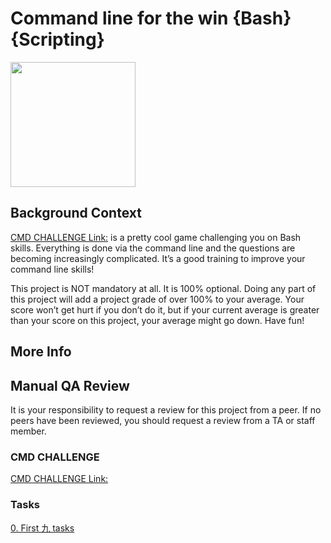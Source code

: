 # Command line for the win {Bash} {Scripting}

<img src="https://s3.amazonaws.com/intranet-projects-files/holbertonschool-sysadmin_devops/324/06AChAO.png" width="200" height="200" />

## Background Context
[CMD CHALLENGE Link:](https://cmdchallenge.com/#/create_symlink) is a pretty cool game challenging you on Bash skills. Everything is done via the command line and the questions are becoming increasingly complicated. It’s a good training to improve your command line skills!

This project is NOT mandatory at all. It is 100% optional. Doing any part of this project will add a project grade of over 100% to your average. Your score won’t get hurt if you don’t do it, but if your current average is greater than your score on this project, your average might go down. Have fun!

## More Info

## Manual QA Review
It is your responsibility to request a review for this project from a peer. If no peers have been reviewed, you should request a review from a TA or staff member.

### CMD CHALLENGE
[CMD CHALLENGE Link:](https://cmdchallenge.com/#/create_symlink)

### Tasks
[0. First 九 tasks](0-first_9_tasks.png)
